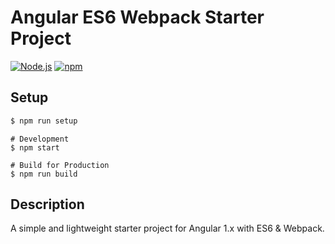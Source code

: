 # Angular ES6 Webpack Starter Project

[![Node.js](https://img.shields.io/badge/Node.js-6.2.0-blue.svg)](https://nodejs.org/) [![npm](https://img.shields.io/badge/npm-3.8.9-blue.svg)](https://www.npmjs.com/)

## Setup
```bash
$ npm run setup
```

```
# Development
$ npm start

# Build for Production
$ npm run build
```
## Description

A simple and lightweight starter project for Angular 1.x with ES6 & Webpack.
